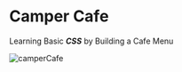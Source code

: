 # Camper Cafe

Learning Basic <strong><em>CSS</em></strong> by Building a Cafe Menu 

![camperCafe](https://github.com/pacuino/camperCafe/assets/45083782/13d2f691-6863-49e4-917e-cc51ccedff83)
